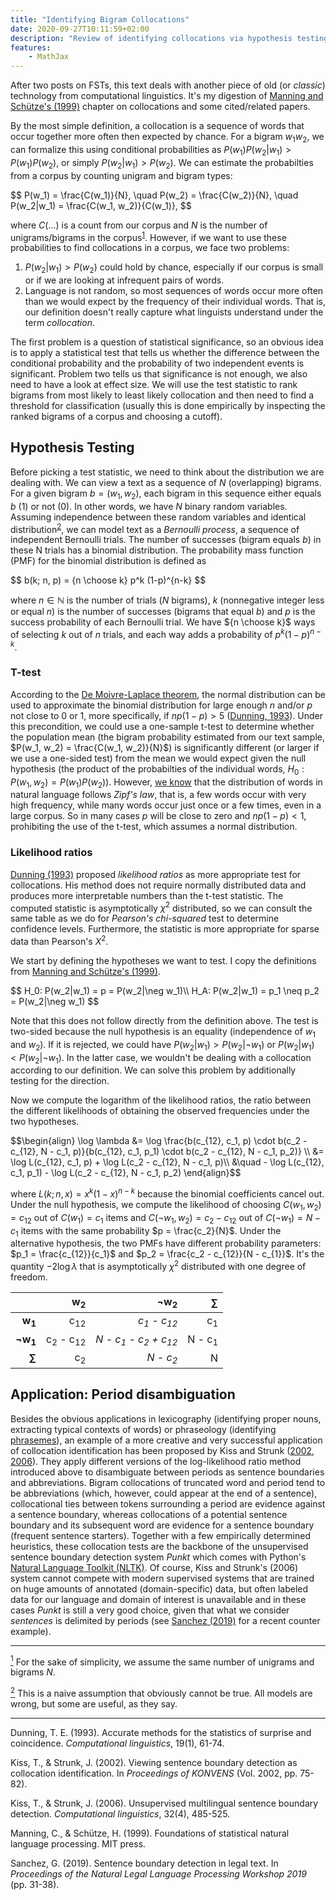 ```yaml
---
title: "Identifying Bigram Collocations"
date: 2020-09-27T10:11:59+02:00
description: "Review of identifying collocations via hypothesis testing."
features:
    - MathJax
---
```


After two posts on FSTs, this text deals with another piece of old (or *classic*) technology from computational linguistics. It's my digestion of [Manning and Schütze's (1999)](#manning-schütze-1999) chapter on collocations and some cited/related papers.

By the most simple definition, a collocation is a sequence of words that occur together more often then expected by chance. For a bigram $w_1 w_2$, we can formalize this using conditional probabilities as $P(w_1) P(w_2|w_1) > P(w_1) P(w_2)$, or simply $P(w_2|w_1) > P(w_2)$. We can estimate the probabilties from a corpus by counting unigram and bigram types: 

<div>$$
P(w_1) = \frac{C(w_1)}{N}, \quad
P(w_2) = \frac{C(w_2)}{N}, \quad
P(w_2|w_1) = \frac{C(w_1, w_2)}{C(w_1)},
$$</div>

where $C(...)$ is a count from our corpus and $N$ is the number of unigrams/bigrams in the corpus<a id="fn-1"></a><sup>[1](#1)</sup>. However, if we want to use these probabilities to find collocations in a corpus, we face two problems:

1. $P(w_2|w_1) > P(w_2)$ could hold by chance, especially if our corpus is small or if we are looking at infrequent pairs of words.
2. Language is not random, so most sequences of words occur more often than we would expect by the frequency of their individual words. That is, our definition doesn't really capture what linguists understand under the term *collocation*.

The first problem is a question of statistical significance, so an obvious idea is to apply a statistical test that tells us whether the difference between the conditional probability and the probability of two independent events is significant.  Problem two tells us that significance is not enough, we also need to have a look at effect size. We will use the test statistic to rank bigrams from most likely to least likely collocation and then need to find a threshold for classification (usually this is done empirically by inspecting the ranked bigrams of a corpus and choosing a cutoff).


## Hypothesis Testing

Before picking a test statistic, we need to think about the distribution we are dealing with. We can view a text as a sequence of *N* (overlapping) bigrams. For a given bigram $b = (w_1, w_2)$, each bigram in this sequence either equals *b* (1) or not (0). In other words, we have *N* binary random variables. Assuming independence between these random variables and identical distribution<a id="fn-2"></a><sup>[2](#2)</sup>, we can model text as a *Bernoulli process*, a sequence of independent Bernoulli trials. The number of successes (bigram equals *b*) in these N trials has a binomial distribution. The probability mass function (PMF) for the binomial distribution is defined as

<div>$$
b(k; n, p) = {n \choose k} p^k (1-p)^{n-k}
$$</div>

where $n \in \mathbb{N}$ is the number of trials ($N$ bigrams), $k$ (nonnegative integer less or equal $n$) is the number of successes (bigrams that equal *b*) and $p$ is the success probability of each Bernoulli trial. We have ${n \choose k}$ ways of selecting $k$ out of $n$ trials, and each way adds a probability of $p^k (1-p)^{n-k}$.

### T-test

According to the [De Moivre-Laplace theorem](https://en.wikipedia.org/wiki/De_Moivre%E2%80%93Laplace_theorem), the normal distribution can be used to approximate the binomial distribution for large enough $n$ and/or $p$ not close to 0 or 1, more specifically, if $np (1-p) > 5$ ([Dunning, 1993](#dunning-1993)). Under this precondition, we could use a one-sample t-test to determine whether the population mean (the bigram probability estimated from our text sample, $P(w_1, w_2) = \frac{C(w_1, w_2)}{N}$) is significantly different (or larger if we use a one-sided test) from the mean we would expect given the null hypothesis (the product of the probabilties of the individual words, $H_0: P(w_1, w_2) = P(w_1) P(w_2)$). However, [we know](https://proceed-to-decode.com/posts/vocabulary-of-russian-news/) that the distribution of words in natural language follows *Zipf's law*, that is, a few words occur with very high frequency, while many words occur just once or a few times, even in a large corpus. So in many cases $p$ will be close to zero and $np (1-p) < 1$, prohibiting the use of the t-test, which assumes a normal distribution.

### Likelihood ratios

[Dunning (1993)](#dunning-1993) proposed *likelihood ratios* as more appropriate test for collocations. His method does not require normally distributed data and produces more interpretable numbers than the t-test statistic. The computed statistic is asymptotically $\chi ^2$ distributed, so we can consult the same table as we do for *Pearson's chi-squared* test to determine confidence levels. Furthermore, the statistic is more appropriate for sparse data than Pearson's $X^2$.


We start by defining the hypotheses we want to test. I copy the definitions from [Manning and Schütze's (1999)](#manning-schütze-1999).

<div>$$
H_0: P(w_2|w_1) = p = P(w_2|\neg w_1)\\
H_A: P(w_2|w_1) = p_1 \neq p_2 = P(w_2|\neg w_1)
$$</div>

Note that this does not follow directly from the definition above. The test is two-sided because the null hypothesis is an equality (independence of $w_1$ and $w_2$). If it is rejected, we could have $P(w_2|w_1) > P(w_2|\neg w_1)$ or $P(w_2|w_1) < P(w_2|\neg w_1)$. In the latter case, we wouldn't be dealing with a collocation according to our definition. We can solve this problem by additionally testing for the direction.

Now we compute the logarithm of the likelihood ratios, the ratio between the different likelihoods of obtaining the observed frequencies under the two hypotheses.

<div>$$\begin{align}
\log \lambda &= \log \frac{b(c_{12}, c_1, p) \cdot b(c_2 - c_{12}, N - c_1, p)}{b(c_{12}, c_1, p_1) \cdot b(c_2 - c_{12}, N - c_1, p_2)} \\
             &= \log L(c_{12}, c_1, p) + \log L(c_2 - c_{12}, N - c_1, p)\\ 
             &\quad - \log L(c_{12}, c_1, p_1) - \log L(c_2 - c_{12}, N - c_1, p_2)
\end{align}$$</div>

where $L(k; n, x) = x^k (1-x)^{n-k}$ because the binomial coefficients cancel out. Under the null hypothesis, we compute the likelihood of choosing $C(w_1, w_2) = c_{12}$ out of $C(w_1) = c_1$ items and $C(\neg w_1, w_2) = c_2 - c_{12}$ out of $C(\neg w_1) = N - c_1$ items with the same probability $p = \frac{c_2}{N}$. Under the alternative hypothesis, the two PMFs have different probability parameters: $p_1 = \frac{c_{12}}{c_1}$ and $p_2 = \frac{c_2 - c_{12}}{N - c_{1}}$. It's the quantity $- 2 \log \lambda$ that is asymptotically $\chi ^2$ distributed with one degree of freedom.


|                   | w<sub>2</sub> | ¬w<sub>2</sub> |      ∑     |
|------------------:|--------------:|---------------:|-----------:|
| **w<sub>1</sub>** | c<sub>12</sub> | *c<sub>1</sub> - c<sub>12</sub>* | c<sub>1</sub> |
| **¬w<sub>1</sub>** | c<sub>2</sub> - c<sub>12</sub> |  *N - c<sub>1</sub> - c<sub>2</sub> + c<sub>12</sub>* | N - c<sub>1</sub> |
| **∑** | c<sub>2</sub> | *N - c<sub>2</sub>* |  N |


## Application: Period disambiguation

Besides the obvious applications in lexicography (identifying proper nouns, extracting typical contexts of words) or phraseology (identifying [phrasemes](https://en.wikipedia.org/wiki/Phraseme)), an example of a more creative and very successful application of collocation identification has been proposed by Kiss and Strunk ([2002](#kiss-strunk-2002), [2006](#kiss-strunk-2006)). They apply different versions of the log-likelihood ratio method introduced above to disambiguate between periods as sentence boundaries and abbreviations. Bigram collocations of truncated word and period tend to be abbreviations (which, however, could appear at the end of a sentence), collocational ties between tokens surrounding a period are evidence against a sentence boundary, whereas collocations of a potential sentence boundary and its subsequent word are evidence for a sentence boundary (frequent sentence starters). Together with a few empirically determined heuristics, these collocation tests are the backbone of the unsupervised sentence boundary detection system *Punkt* which comes with Python's [Natural Language Toolkit (NLTK)](https://www.nltk.org/). Of course, Kiss and Strunk's (2006) system cannot compete with modern supervised systems that are trained on huge amounts of annotated (domain-specific) data, but often labeled data for our language and domain of interest is unavailable and in these cases *Punkt* is still a very good choice, given that what we consider *sentences* is delimited by periods (see [Sanchez (2019)](#sanchez-2019) for a recent counter example).



<hr>

<a id="1" href="#fn-1"><sup>1</sup></a> For the sake of simplicity, we assume the same number of unigrams and bigrams *N*.

<a id="2" href="#fn-2"><sup>2</sup></a> This is a naive assumption that obviously cannot be true. All models are wrong, but some are useful, as they say.

<hr>

<a id="dunning-1993"></a> Dunning, T. E. (1993). Accurate methods for the statistics of surprise and coincidence. *Computational linguistics*, 19(1), 61-74.

<a id="kiss-strunk-2002"></a>Kiss, T., & Strunk, J. (2002). Viewing sentence boundary detection as collocation identification. In *Proceedings of KONVENS* (Vol. 2002, pp. 75-82).

<a id="kiss-strunk-2006"></a>Kiss, T., & Strunk, J. (2006). Unsupervised multilingual sentence boundary detection. *Computational linguistics*, 32(4), 485-525.

<a id="manning-schütze-1999"></a>Manning, C., & Schütze, H. (1999). Foundations of statistical natural language processing. MIT press.

<a id="sanchez-2019"></a> Sanchez, G. (2019). Sentence boundary detection in legal text. In *Proceedings of the Natural Legal Language Processing Workshop 2019* (pp. 31-38).